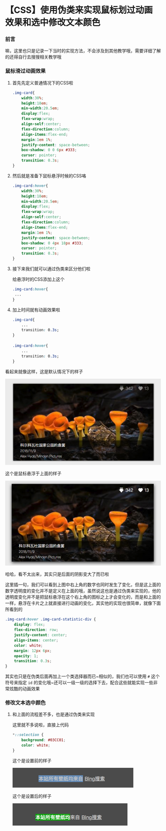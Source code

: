 # 【CSS】使用伪类来实现鼠标划过动画效果和选中修改文本颜色

### 前言

嘛，这里也只是记录一下当时的实现方法，不会涉及到其他教学哦，需要详细了解的还得自行去搜搜相关教学哦

### 鼠标滑过动画效果

1. 首先先定义普通情况下的CSS啦

   ```CSS
   .img-card{
       width:30%;
       height:18em;
       min-width:20.5em;
       display:flex;
       flex-wrap:wrap;
       align-self:center;
       flex-direction:column;
       align-items:flex-end;
       margin:1em 1%;
       justify-content: space-between;
       box-shadow: 0 0 6px #333;
       cursor: pointer;
       transition: 0.3s;
   }
   ```

2. 然后就是准备下鼠标悬浮时候的CSS咯

   ```CSS
   .img-card:hover{
       width:30%;
       height:18em;
       min-width:20.5em;
       display:flex;
       flex-wrap:wrap;
       align-self:center;
       flex-direction:column;
       align-items:flex-end;
       margin:1em 1%;
       justify-content: space-between;
       box-shadow: 0 4px 18px #333;
       cursor: pointer;
       transition: 0.3s;
   }
   ```

3. 接下来我们就可以通过伪类来区分他们啦

   给悬浮时的CSS添加上这个

   ```CSS
   .img-card:hover{
   	...
   }
   ```

4. 加上时间就有动画效果啦

   ```CSS
   .img-card{
       ...
       transition: 0.3s;
   }
   
   .img-card:hover{
       ...
       transition: 0.3s;
   }
   ```

看起来就像这样，这是默认情况下的样子

![](./../res/181109/3.png)

这个是鼠标悬浮于上面的样子

![](./../res/181109/4.png)

哈哈，看不太出来，其实只是后面的阴影变大了而已啦



这里插一句，我们可以看到上图中右上角的数字也同时发生了变化，但是这上面的数字透明度的变化并不是定义在上面的哦，虽然说这也是通过伪类来实现的，他的透明度变化并不是把鼠标悬浮在这个右上角的图标之上才会变化的，而是和上面的一样，悬浮在卡片之上就直接进行动画的变化，其实他的实现也很简单，就像下面所看到的

```CSS
.img-card:hover .img-card-statistic-div {
    display: flex;
    flex-direction: row;
    justify-content: center;
    align-items: center;
    color: white;
    margin: 12px 6px;
    opacity: 1;
    transition: 0.3s;
}
```

其实也只是在伪类后面再加上一个类选择器而已~相似的，我们也可以使用 `#` 这个符号来指定 `id` 的变化哦~还可以一级一级的选择下去，配合这些就能实现一些非常炫酷的动画效果



### 修改文本选中颜色

1. 和上面的流程差不多，也是通过伪类来实现

   这里就不多说啦，直接上代码

   ```CSS
   *::selection {
       background: #03CC01;
       color: white;
   }
   ```

   这个是设置前的样子

   ![](./../res/181109/1.png)

   这个是设置后的样子

   ![](./../res/181109/2.png)
